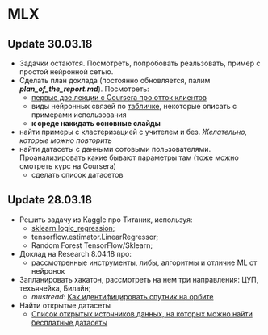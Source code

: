 # MLX

## Update 30.03.18
- Задачки остаются. Посмотреть, попробовать реальзовать, пример с простой нейронной сетью.
- Сделать план доклада (постоянно обновляется, палим ***plan_of_the_report.md***). Посмотреть:
	- [первые две лекции с Coursera про отток клиентов](https://www.coursera.org/learn/data-analysis-applications/lecture/V33wg/analiz-poviedieniia-pol-zovatieliei?authMode=signup)
	- виды нейронных связей по [табличке](https://towardsdatascience.com/the-mostly-complete-chart-of-neural-networks-explained-3fb6f2367464),  некоторые описать с примерами использования
	- **к среде накидать основные слайды**
- найти примеры с кластеризацией с учителем и без. *Желательно, которые можно повторить*
- найти датасеты с данными сотовыми пользователями. Проанализировать какие бывают параметры там (тоже можно смотреть курс на Coursera)
	- сделать список датасетов

## Update 28.03.18
- Решить задачу из Kaggle про Титаник, используя:
	- [sklearn logic_regression](https://www.dataquest.io/blog/kaggle-fundamentals/);
	- tensorflow.estimator.LinearRegressor;
	- Random Forest TensorFlow/Sklearn;
- Доклад на Research 8.04.18 про:
	- рассмотренные инструменты, либы, алгоритмы и отличие ML от нейронок
- Запланировать хакатон, рассмотреть на нем три направления: ЦУП, техъячейка, Билайн;
	- *mustread*: [Как идентифицировать спутник на орбите](https://geektimes.ru/post/299395/)
- Найти открытые датасеты
	- [Список открытых источников данных, на которых можно найти бесплатные датасеты](https://github.com/demidovakatya/vvedenie-mashinnoe-obuchenie/blob/master/datasets.md)
